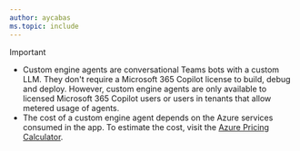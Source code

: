 ```yaml
---
author: aycabas
ms.topic: include
---
```


<!-- markdownlint-disable MD041-->

> [!IMPORTANT]
>
> - Custom engine agents are conversational Teams bots with a custom LLM. They don't require a Microsoft 365 Copilot license to build, debug and deploy. However, custom engine agents are only available to licensed Microsoft 365 Copilot users or users in tenants that allow metered usage of agents.
> - The cost of a custom engine agent depends on the Azure services consumed in the app. To estimate the cost, visit the [Azure Pricing Calculator](https://azure.microsoft.com/pricing/calculator/).
